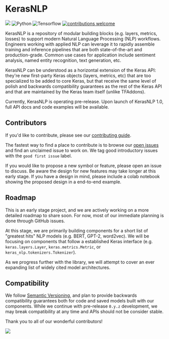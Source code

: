 # KerasNLP
[![](https://github.com/keras-team/keras-nlp/workflows/Tests/badge.svg?branch=master)](https://github.com/keras-team/keras-nlp/actions?query=workflow%3ATests+branch%3Amaster)
![Python](https://img.shields.io/badge/python-v3.7.0+-success.svg)
![Tensorflow](https://img.shields.io/badge/tensorflow-v2.5.0+-success.svg)
[![contributions welcome](https://img.shields.io/badge/contributions-welcome-brightgreen.svg?style=flat)](https://github.com/keras-team/keras-nlp/issues)

KerasNLP is a repository of modular building blocks (e.g. layers, metrics, losses)
to support modern Natural Language Processing (NLP) workflows.
Engineers working with applied NLP can leverage it to
rapidly assemble training and inference pipelines that are both state-of-the-art
and production-grade. Common use cases for application include sentiment
analysis, named entity recognition, text generation, etc.

KerasNLP can be understood as a horizontal extension of the Keras API: they're
new first-party Keras objects (layers, metrics, etc) that are too specialized to
be added to core Keras, but that receive the same level of polish and backwards
compatibility guarantees as the rest of the Keras API and that are maintained by
the Keras team itself (unlike TFAddons).

Currently, KerasNLP is operating pre-release. Upon launch of KerasNLP 1.0, full
API docs and code examples will be available.

## Contributors

If you'd like to contribute, please see our [contributing guide](CONTRIBUTING.md).

The fastest way to find a place to contribute is to browse our
[open issues](https://github.com/keras-team/keras-nlp/issues) and find an
unclaimed issue to work on. We tag good introductory issues with the
`good first issue` label.

If you would like to propose a new symbol or feature, please open an issue to
discuss. Be aware the design for new features may take longer at this early
stage. If you have a design in mind, please include a colab notebook showing the
proposed design in a end-to-end example.

## Roadmap

This is an early stage project, and we are actively working on a more detailed
roadmap to share soon. For now, most of our immediate planning is done through
GitHub issues.

At this stage, we are primarily building components for a short list of
"greatest hits" NLP models (e.g. BERT, GPT-2, word2vec). We will be focusing
on components that follow a established Keras interface (e.g.
`keras.layers.Layer`, `keras.metrics.Metric`, or
`keras_nlp.tokenizers.Tokenizer`).

As we progress further with the library, we will attempt to cover an ever
expanding list of widely cited model architectures.

## Compatibility

We follow [Semantic Versioning](https://semver.org/), and plan to
provide backwards compatibility guarantees both for code and saved models built
with our components. While we continue with pre-release `0.y.z` development, we
may break compatibility at any time and APIs should not be consider stable.

Thank you to all of our wonderful contributors!

<a href="https://github.com/keras-team/keras-nlp/graphs/contributors">
  <img src="https://contrib.rocks/image?repo=keras-team/keras-nlp" />
</a>
